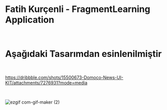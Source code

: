 # Fatih Kurçenli - FragmentLearning Application

&ensp;

# Aşağıdaki Tasarımdan esinlenilmiştir

&ensp;

https://dribbble.com/shots/15500673-Domoco-News-UI-KIT/attachments/7276931?mode=media

&nbsp;

![ezgif com-gif-maker (2)](https://user-images.githubusercontent.com/34714108/132916334-edb7b75f-80fd-4021-b7d9-fb42b6cfc7d6.gif)
